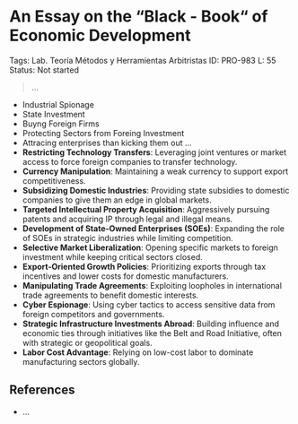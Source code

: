 # An  Essay on the “Black - Book“ of Economic Development

Tags: Lab. Teoría Métodos y Herramientas Arbitristas
ID: PRO-983
L: 55
Status: Not started

> …
> 

- Industrial Spionage
- State Investment
- Buyng Foreign Firms
- Protecting Sectors from Foreing Investment
- Attracing enterprises than kicking them out …
- **Restricting Technology Transfers**: Leveraging joint ventures or market access to force foreign companies to transfer technology.
- **Currency Manipulation**: Maintaining a weak currency to support export competitiveness.
- **Subsidizing Domestic Industries**: Providing state subsidies to domestic companies to give them an edge in global markets.
- **Targeted Intellectual Property Acquisition**: Aggressively pursuing patents and acquiring IP through legal and illegal means.
- **Development of State-Owned Enterprises (SOEs)**: Expanding the role of SOEs in strategic industries while limiting competition.
- **Selective Market Liberalization**: Opening specific markets to foreign investment while keeping critical sectors closed.
- **Export-Oriented Growth Policies**: Prioritizing exports through tax incentives and lower costs for domestic manufacturers.
- **Manipulating Trade Agreements**: Exploiting loopholes in international trade agreements to benefit domestic interests.
- **Cyber Espionage**: Using cyber tactics to access sensitive data from foreign competitors and governments.
- **Strategic Infrastructure Investments Abroad**: Building influence and economic ties through initiatives like the Belt and Road Initiative, often with strategic or geopolitical goals.
- **Labor Cost Advantage**: Relying on low-cost labor to dominate manufacturing sectors globally.

## References

- …